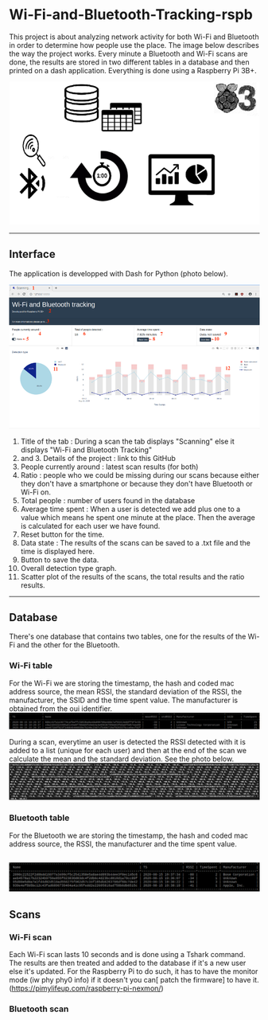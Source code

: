 # Wi-Fi-and-Bluetooth-Tracking-rspb

This project is about analyzing network activity for both Wi-Fi and Bluetooth in order to determine how people use the place. 
The image below describes the way the project works. Every minute a Bluetooth and Wi-Fi scans are done, the results are stored in two different tables in a database and then printed on a dash application. Everything is done using a Raspberry Pi 3B+.

![States of the project](statesb.png)

--------------
## Interface
The application is developped with Dash for Python (photo below).

![Image of the interface](interfaceDetails.png)

1. Title of the tab : During a scan the tab displays "Scanning" else it displays "Wi-Fi and Bluetooth Tracking"
2. and 3.  Details of the project : link to this GitHub
4. People currently around : latest scan results (for both)
5. Ratio : people who we could be missing during our scans because either they don't have a smartphone or because they don't have Bluetooth or Wi-Fi on.
6. Total people : number of users found in the database
7. Average time spent :  When a user is detected we add plus one to a value which means he spent one minute at the place. Then the average is calculated for each user we have found. 
8. Reset button for the time.
9. Data state : The results of the scans can be saved to a .txt file and the time is displayed here. 
10. Button to save the data.
11. Overall detection type graph.
12. Scatter plot of the results of the scans, the total results and the ratio results.

---------------
## Database 
There's one database that contains two tables, one for the results of the Wi-Fi and the other for the Bluetooth.

### Wi-Fi table 

For the Wi-Fi we are storing the timestamp, the hash and coded mac address source, the mean RSSI, the standard deviation of the RSSI, the manufacturer, the SSID and the time spent value.
The manufacturer is obtained from the oui identifier. 
![Wifi table](wifi&.png)

During a scan, everytime an user is detected the RSSI detected with it is added to a list (unique for each user) and then at the end of the scan we calculate the mean and the standard deviation. See the photo below. 
![list of RSSIs](list1.png)

### Bluetooth table 

For the Bluetooth we are storing the timestamp, the hash and coded mac address source, the RSSI, the manufacturer and the time spent value.

![Bluetooth table](bluetootht.png)
----------------
## Scans
### Wi-Fi scan 

Each Wi-Fi scan lasts 10 seconds and is done using a Tshark command. The results are then treated and added to the database if it's a new user else it's updated.
For the Raspberry Pi to do such, it has to have the monitor mode (iw phy phy0 info) if it doesn't you can[ patch the firmware] to have it.(https://pimylifeup.com/raspberry-pi-nexmon/)

### Bluetooth scan
